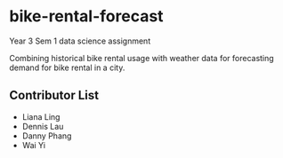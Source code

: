 # bike-rental-forecast
Year 3 Sem 1 data science assignment

Combining historical bike rental usage with weather data for forecasting demand for bike rental in a city.


## Contributor List

- Liana Ling
- Dennis Lau
- Danny Phang
- Wai Yi 

